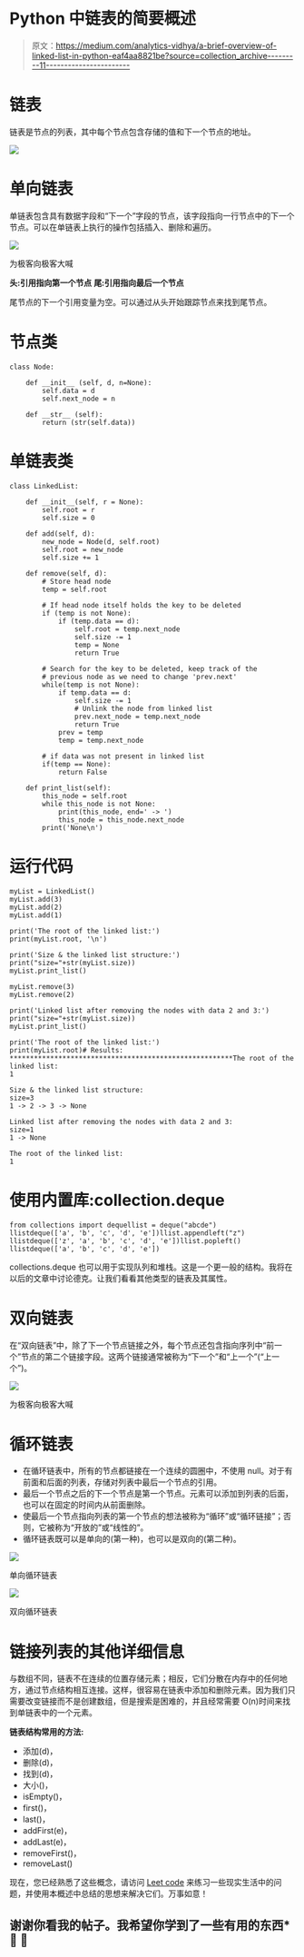 # Python 中链表的简要概述

> 原文：<https://medium.com/analytics-vidhya/a-brief-overview-of-linked-list-in-python-eaf4aa8821be?source=collection_archive---------11----------------------->

# 链表

链表是节点的列表，其中每个节点包含存储的值和下一个节点的地址。

![](img/41b411dbb729191650a41b715754d3d2.png)

# 单向链表

单链表包含具有数据字段和“下一个”字段的节点，该字段指向一行节点中的下一个节点。可以在单链表上执行的操作包括插入、删除和遍历。

![](img/341634d9abe11413d447f6308a2f4bb2.png)

为极客向极客大喊

**头:引用指向第一个节点**
**尾:引用指向最后一个节点**

尾节点的下一个引用变量为空。可以通过从头开始跟踪节点来找到尾节点。

# 节点类

```
class Node:

    def __init__ (self, d, n=None):
        self.data = d
        self.next_node = n

    def __str__ (self):
        return (str(self.data))
```

# 单链表类

```
class LinkedList:

    def __init__(self, r = None):
        self.root = r
        self.size = 0

    def add(self, d):
        new_node = Node(d, self.root)
        self.root = new_node
        self.size += 1

    def remove(self, d):         
        # Store head node
        temp = self.root

        # If head node itself holds the key to be deleted
        if (temp is not None):
            if (temp.data == d):
                self.root = temp.next_node
                self.size -= 1
                temp = None
                return True

        # Search for the key to be deleted, keep track of the
        # previous node as we need to change 'prev.next'
        while(temp is not None):
            if temp.data == d:
                self.size -= 1
                # Unlink the node from linked list
                prev.next_node = temp.next_node
                return True
            prev = temp
            temp = temp.next_node

        # if data was not present in linked list
        if(temp == None):
            return False

    def print_list(self):
        this_node = self.root
        while this_node is not None:
            print(this_node, end=' -> ')
            this_node = this_node.next_node
        print('None\n')
```

# 运行代码

```
myList = LinkedList()
myList.add(3)
myList.add(2)
myList.add(1)

print('The root of the linked list:')
print(myList.root, '\n')

print('Size & the linked list structure:')
print("size="+str(myList.size))
myList.print_list()

myList.remove(3)
myList.remove(2)

print('Linked list after removing the nodes with data 2 and 3:')
print("size="+str(myList.size))
myList.print_list()

print('The root of the linked list:')
print(myList.root)# Results: *******************************************************The root of the linked list:
1 

Size & the linked list structure:
size=3
1 -> 2 -> 3 -> None

Linked list after removing the nodes with data 2 and 3:
size=1
1 -> None

The root of the linked list:
1
```

# 使用内置库:collection.deque

```
from collections import dequellist = deque("abcde")
llistdeque(['a', 'b', 'c', 'd', 'e'])llist.appendleft("z")
llistdeque(['z', 'a', 'b', 'c', 'd', 'e'])llist.popleft()
llistdeque(['a', 'b', 'c', 'd', 'e'])
```

collections.deque 也可以用于实现队列和堆栈。这是一个更一般的结构。我将在以后的文章中讨论德克。让我们看看其他类型的链表及其属性。

# 双向链表

在“双向链表”中，除了下一个节点链接之外，每个节点还包含指向序列中“前一个”节点的第二个链接字段。这两个链接通常被称为“下一个”和“上一个”(“上一个”)。

![](img/76c1935a850ab72275d2e2078f79be9d.png)

为极客向极客大喊

# 循环链表

*   在循环链表中，所有的节点都链接在一个连续的圆圈中，不使用 null。对于有前面和后面的列表，存储对列表中最后一个节点的引用。
*   最后一个节点之后的下一个节点是第一个节点。元素可以添加到列表的后面，也可以在固定的时间内从前面删除。
*   使最后一个节点指向列表的第一个节点的想法被称为“循环”或“循环链接”；否则，它被称为“开放的”或“线性的”。
*   循环链表既可以是单向的(第一种)，也可以是双向的(第二种)。

![](img/e6a1ac5d28794121b12e5a2621695fdd.png)

单向循环链表

![](img/a68a6d1a543ea4b05a89ba588d117e41.png)

双向循环链表

# 链接列表的其他详细信息

与数组不同，链表不在连续的位置存储元素；相反，它们分散在内存中的任何地方，通过节点结构相互连接。这样，很容易在链表中添加和删除元素。因为我们只需要改变链接而不是创建数组，但是搜索是困难的，并且经常需要 O(n)时间来找到单链表中的一个元素。

**链表结构常用的方法:**

*   添加(d)，
*   删除(d)，
*   找到(d)，
*   大小()，
*   isEmpty()，
*   first()，
*   last()，
*   addFirst(e)，
*   addLast(e)，
*   removeFirst()，
*   removeLast()

现在，您已经熟悉了这些概念，请访问 [Leet code](https://leetcode.com/tag/linked-list/) 来练习一些现实生活中的问题，并使用本概述中总结的思想来解决它们。万事如意！

## 谢谢你看我的帖子。我希望你学到了一些有用的东西*🙌 🎉